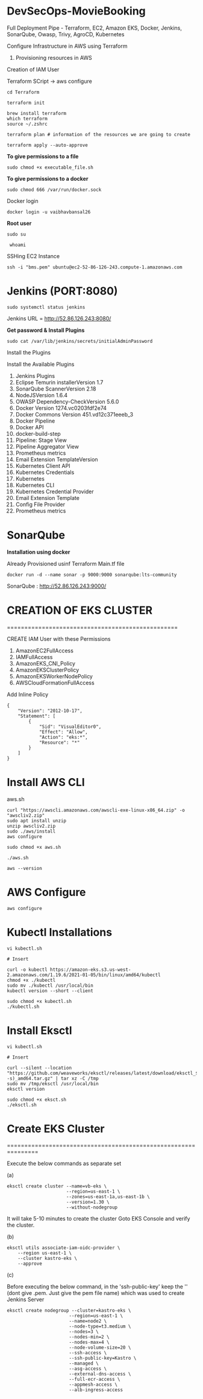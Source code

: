 # DevSecOps-MovieBooking
Full Deployment Pipe - Terraform, EC2, Amazon EKS, Docker, Jenkins, SonarQube, Owasp, Trivy, AgroCD, Kubernetes


Configure Infrastructure in AWS using Terraform

1. Provisioning resources in AWS

Creation of IAM User

Terraform SCript -> aws configure

```
cd Terraform

terraform init

```

```
brew install terraform
which terraform
source ~/.zshrc

```

```
terraform plan # information of the resources we are going to create
```

```
terraform apply --auto-approve
```

**To give permissions to a file**

```
sudo chmod +x executable_file.sh
```

**To give permissions to a docker**

```
sudo chmod 666 /var/run/docker.sock
```

Docker login

```
docker login -u vaibhavbansal26
```

**Root user**
```
sudo su

 whoami
```

SSHing EC2 Instance

```
ssh -i "bms.pem" ubuntu@ec2-52-86-126-243.compute-1.amazonaws.com
```


# Jenkins (PORT:8080)

```
sudo systemctl status jenkins
```

Jenkins URL = http://52.86.126.243:8080/

**Get password & Install Plugins**

```
sudo cat /var/lib/jenkins/secrets/initialAdminPassword
```

Install the Plugins

Install the Available Plugins

1. Jenkins Plugins
2. Eclipse Temurin installerVersion 1.7
3. SonarQube ScannerVersion 2.18
4. NodeJSVersion 1.6.4
5. OWASP Dependency-CheckVersion 5.6.0
6. Docker Version 1274.vc0203fdf2e74
7. Docker Commons Version 451.vd12c371eeeb_3
8. Docker Pipeline
9. Docker API
10. docker-build-step
11. Pipeline: Stage View
12. Pipeline Aggregator View
13. Prometheus metrics
14. Email Extension TemplateVersion
15. Kubernetes Client API
16. Kubernetes Credentials
17. Kubernetes
18. Kubernetes CLI
19. Kubernetes Credential Provider
20. Email Extension Template
21. Config File Provider
22. Prometheus metrics

# SonarQube

**Installation using docker**

Already Provisioned usinf Terraform Main.tf file

```
docker run -d --name sonar -p 9000:9000 sonarqube:lts-community
```

SonarQube : http://52.86.126.243:9000/

# CREATION OF EKS CLUSTER
=================================================

CREATE IAM User with these Permissions

1. AmazonEC2FullAccess
2. IAMFullAccess
3. AmazonEKS_CNI_Policy
4. AmazonEKSClusterPolicy
5. AmazonEKSWorkerNodePolicy
6. AWSCloudFormationFullAccess

Add Inline Policy

```
{
	"Version": "2012-10-17",
	"Statement": [
		{
			"Sid": "VisualEditor0",
			"Effect": "Allow",
			"Action": "eks:*",
			"Resource": "*"
		}
	]
}
```

# Install AWS CLI

aws.sh

```
curl "https://awscli.amazonaws.com/awscli-exe-linux-x86_64.zip" -o "awscliv2.zip"
sudo apt install unzip
unzip awscliv2.zip
sudo ./aws/install
aws configure
```

```
sudo chmod +x aws.sh

./aws.sh

aws --version
```

# AWS Configure

```
aws configure
```

# Kubectl Installations

```
vi kubectl.sh

# Insert

curl -o kubectl https://amazon-eks.s3.us-west-2.amazonaws.com/1.19.6/2021-01-05/bin/linux/amd64/kubectl
chmod +x ./kubectl
sudo mv ./kubectl /usr/local/bin
kubectl version --short --client
```

```
sudo chmod +x kubectl.sh
./kubectl.sh
```

# Install Eksctl

```
vi kubectl.sh

# Insert

curl --silent --location "https://github.com/weaveworks/eksctl/releases/latest/download/eksctl_$(uname -s)_amd64.tar.gz" | tar xz -C /tmp
sudo mv /tmp/eksctl /usr/local/bin
eksctl version
```

```
sudo chmod +x eksct.sh
./eksctl.sh
```

# Create EKS Cluster
===============================================================

Execute the below commands as separate set

(a)

```
eksctl create cluster --name=vb-eks \
                      --region=us-east-1 \
                      --zones=us-east-1a,us-east-1b \
                      --version=1.30 \
                      --without-nodegroup
```

It will take 5-10 minutes to create the cluster
Goto EKS Console and verify the cluster.

(b)

```
eksctl utils associate-iam-oidc-provider \
    --region us-east-1 \
    --cluster kastro-eks \
    --approve

```

(c)

Before executing the below command, in the 'ssh-public-key' keep the  '<PEM FILE NAME>' (dont give .pem. Just give the pem file name) which was used to create Jenkins Server

```
eksctl create nodegroup --cluster=kastro-eks \
                       --region=us-east-1 \
                       --name=node2 \
                       --node-type=t3.medium \
                       --nodes=3 \
                       --nodes-min=2 \
                       --nodes-max=4 \
                       --node-volume-size=20 \
                       --ssh-access \
                       --ssh-public-key=Kastro \
                       --managed \
                       --asg-access \
                       --external-dns-access \
                       --full-ecr-access \
                       --appmesh-access \
                       --alb-ingress-access
```








